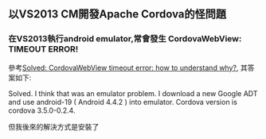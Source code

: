 以VS2013 CM開發Apache Cordova的怪問題
------

### 在VS2013執行android emulator,常會發生 CordovaWebView: TIMEOUT ERROR!

參考[Solved: CordovaWebView timeout error: how to understand why?](http://forum.ionicframework.com/t/solved-cordovawebview-timeout-error-how-to-understand-why/7674/3), 其答案如下:

Solved. I think that was an emulator problem. I download a new Google ADT and use android-19 ( Android 4.4.2 ) into emulator. Cordova version is cordova 3.5.0-0.2.4.

但我後來的解決方式是安裝了

